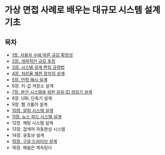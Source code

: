 # 가상 면접 사례로 배우는 대규모 시스템 설계 기초

## 목차
- [1장. 사용자 수에 따른 규모 확장성](./contents/chapter01.md)
- [2장. 개략적인 규모 추정](./contents/chapter02.md)
- [3장. 시스템 설계 면접 공략법](./contents/chapter03.md)
- [4장. 처리율 제한 장치의 설계](./contents/chapter04.md)
- [5장. 안정 해시 설계](./contents/chapter05.md)
- 6장. 키-값 저장소 설계
- [7장. 분산 시스템을 위한 유일 ID 생성기 설계](./contents/chapter07.md)
- 8장. URL 단축기 설계
- 9장. 웹 크롤러 설계
- [10장. 알림 시스템 설계](./contents/chapter10.md)
- [11장. 뉴스 피드 시스템 설계](./contents/chapter11.md)
- 12장. 채팅 시스템 설계
- 13장. 검색어 자동완성 시스템
- 14장. 유튜브 설계
- [15장. 구글 드라이브 설계](./contents/chapter15.md)
- 16장. 배움은 계속된다